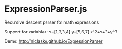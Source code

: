 # ExpressionParser.js
Recursive descent parser for math expressions

Support for variables:
x=[1,2,3,4]
y=[5,6,7]
x^2+x+3+y^3

Demo: http://niclasko.github.io/ExpressionParser
